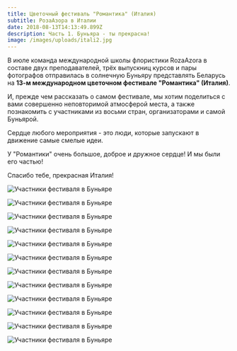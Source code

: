 ```yaml
---
title: Цветочный фестиваль "Романтика" (Италия)
subtitle: РозаАзора в Италии
date: 2018-08-13T14:13:49.899Z
description: Часть 1. Буньяра - ты прекрасна!
image: /images/uploads/itali2.jpg
---
```

В июле команда международной школы флористики RozaAzora в составе двух преподавателей, трёх выпускниц курсов и пары фотографов отправилась в солнечную Буньяру представлять Беларусь на **13-м международном цветочном фестивале "Романтика" (Италия)**.

И, прежде чем рассказать о самом фестивале, мы хотим поделиться с вами совершенно неповторимой атмосферой места, а также познакомить с участниками из восьми стран, организаторами и самой Буньярой. 

Сердце любого мероприятия - это люди, которые запускают в движение самые смелые идеи.

У "Романтики" очень большое, доброе и дружное сердце! И мы были его частью! 

Спасибо тебе, прекрасная Италия!

![Участники фестиваля в Буньяре](/images/uploads/itali4.jpg)

![Участники фестиваля в Буньяре](/images/uploads/itali5.jpg)

![Участники фестиваля в Буньяре](/images/uploads/itali6.jpg)

![Участники фестиваля в Буньяре](/images/uploads/itali7.jpg)

![Участники фестиваля в Буньяре](/images/uploads/itali8.jpg)

![Участники фестиваля в Буньяре](/images/uploads/itali12.jpg)

![Участники фестиваля в Буньяре](/images/uploads/itali13.jpg)

![Участники фестиваля в Буньяре](/images/uploads/itali17.jpg)

![Участники фестиваля в Буньяре](/images/uploads/itali16.jpg)

![Участники фестиваля в Буньяре](/images/uploads/itali15.jpg)

![Участники фестиваля в Буньяре](/images/uploads/itali14.jpg)

![Участники фестиваля в Буньяре](/images/uploads/itali10.jpg)
